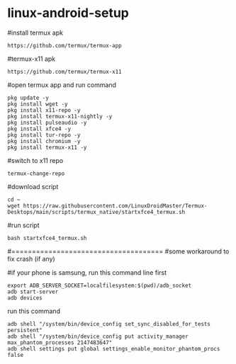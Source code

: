 # linux-android-setup

#install termux apk 
```
https://github.com/termux/termux-app
```
#termux-x11 apk
```
https://github.com/termux/termux-x11
```

#open termux app and run command
```
pkg update -y
pkg install wget -y
pkg install x11-repo -y
pkg install termux-x11-nightly -y
pkg install pulseaudio -y
pkg install xfce4 -y
pkg install tur-repo -y
pkg install chromium -y
pkg install termux-x11 -y
```

#switch to x11 repo
```
termux-change-repo
```

#download script
```
cd ~
wget https://raw.githubusercontent.com/LinuxDroidMaster/Termux-Desktops/main/scripts/termux_native/startxfce4_termux.sh
```

#run script
```
bash startxfce4_termux.sh
```

#=====================================
#some workaround to fix crash (if any)

#if your phone is samsung, run this command line first
```
export ADB_SERVER_SOCKET=localfilesystem:$(pwd)/adb_socket
adb start-server
adb devices
```

run this command
```
adb shell "/system/bin/device_config set_sync_disabled_for_tests persistent"
adb shell "/system/bin/device_config put activity_manager max_phantom_processes 2147483647"
adb shell settings put global settings_enable_monitor_phantom_procs false
```
